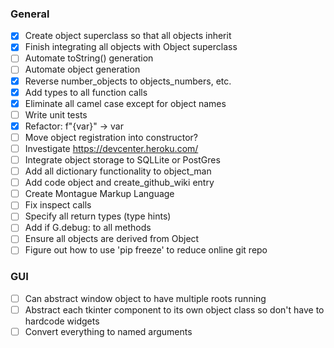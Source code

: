 ### General
- [x] Create object superclass so that all objects inherit
- [x] Finish integrating all objects with Object superclass
- [ ] Automate toString() generation
- [ ] Automate object generation
- [x] Reverse number_objects to objects_numbers, etc.
- [x] Add types to all function calls
- [x] Eliminate all camel case except for object names
- [ ] Write unit tests
- [x] Refactor: f"{var}" -> var
- [ ] Move object registration into constructor?
- [ ] Investigate https://devcenter.heroku.com/
- [ ] Integrate object storage to SQLLite or PostGres
- [ ] Add all dictionary functionality to object_man
- [ ] Add code object and create_github_wiki entry 
- [ ] Create Montague Markup Language
- [ ] Fix inspect calls
- [ ] Specify all return types (type hints)
- [ ] Add if G.debug: to all methods
- [ ] Ensure all objects are derived from Object
- [ ] Figure out how to use 'pip freeze' to reduce online git repo

### GUI
- [ ] Can abstract window object to have multiple roots running
- [ ] Abstract each tkinter component to its own object class so don't have to hardcode widgets
- [ ] Convert everything to named arguments
